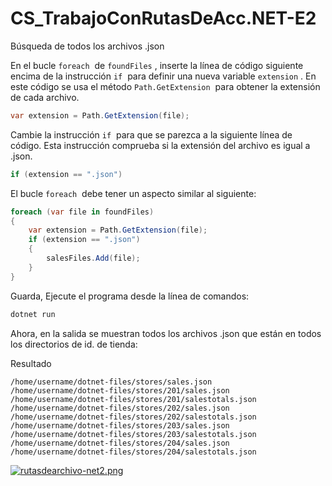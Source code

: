 # CS_TrabajoConRutasDeAcc.NET-E2
Búsqueda de todos los archivos .json

En el bucle `foreach`
 de `foundFiles`
, inserte la línea de código siguiente encima de la instrucción `if`
 para definir una nueva variable `extension`
. En este código se usa el método `Path.GetExtension`
 para obtener la extensión de cada archivo.

```csharp
var extension = Path.GetExtension(file);
```

Cambie la instrucción `if`
 para que se parezca a la siguiente línea de código. Esta instrucción comprueba si la extensión del archivo es igual a .json.

```csharp
if (extension == ".json")
```

El bucle `foreach`
 debe tener un aspecto similar al siguiente:

```csharp
foreach (var file in foundFiles)
{
    var extension = Path.GetExtension(file);
    if (extension == ".json")
    {
        salesFiles.Add(file);
    }
}
```

Guarda, Ejecute el programa desde la línea de comandos:

```bash
dotnet run
```

Ahora, en la salida se muestran todos los archivos .json que están en todos los directorios de id. de tienda:

Resultado

```
/home/username/dotnet-files/stores/sales.json
/home/username/dotnet-files/stores/201/sales.json
/home/username/dotnet-files/stores/201/salestotals.json
/home/username/dotnet-files/stores/202/sales.json
/home/username/dotnet-files/stores/202/salestotals.json
/home/username/dotnet-files/stores/203/sales.json
/home/username/dotnet-files/stores/203/salestotals.json
/home/username/dotnet-files/stores/204/sales.json
/home/username/dotnet-files/stores/204/salestotals.json
```

[![rutasdearchivo-net2.png](https://i.postimg.cc/D0cYMc8W/rutasdearchivo-net2.png)](https://postimg.cc/YLh34YNk)
